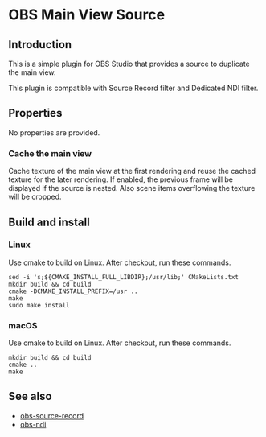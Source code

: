 # OBS Main View Source

## Introduction

This is a simple plugin for OBS Studio that provides a source to duplicate the main view.

This plugin is compatible with Source Record filter and Dedicated NDI filter.

## Properties

No properties are provided.

### Cache the main view

Cache texture of the main view at the first rendering and reuse the cached texture for the later rendering.
If enabled, the previous frame will be displayed if the source is nested. Also scene items overflowing the texture will be cropped.

## Build and install
### Linux
Use cmake to build on Linux. After checkout, run these commands.
```
sed -i 's;${CMAKE_INSTALL_FULL_LIBDIR};/usr/lib;' CMakeLists.txt
mkdir build && cd build
cmake -DCMAKE_INSTALL_PREFIX=/usr ..
make
sudo make install
```

### macOS
Use cmake to build on Linux. After checkout, run these commands.
```
mkdir build && cd build
cmake ..
make
```

## See also
- [obs-source-record](https://github.com/exeldro/obs-source-record)
- [obs-ndi](https://github.com/Palakis/obs-ndi)
